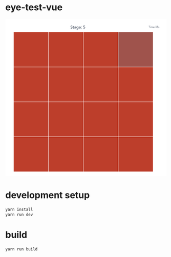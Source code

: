 # eye-test-vue

![](./img.png)


# development setup

```
yarn install
yarn run dev
```

# build

```
yarn run build
```
